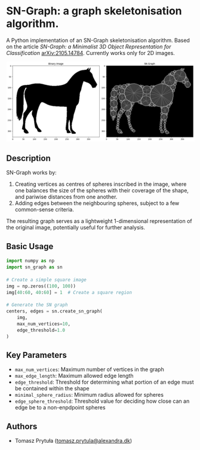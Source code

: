 # SN-Graph: a graph skeletonisation algorithm.

A Python implementation of an SN-Graph skeletonisation algorithm. Based on the article *SN-Graph: a Minimalist 3D Object Representation for Classification* [arXiv:2105.14784](https://arxiv.org/abs/2105.14784). Currently works only for 2D images.


![Example of a binary image and the skeletal graph](/assets/horse_graph.png "SN-graph generated out of an scikit-image's horse image.")

## Description

SN-Graph works by:

1. Creating vertices as centres of spheres inscribed in the image, where one balances the size of the spheres with their coverage of the shape, and pariwise distances from one another.
3. Adding edges between the neighbouring spheres, subject to a few common-sense criteria.

The resulting graph serves as a lightweight 1-dimensional representation of the original image, potentially useful for further analysis.

## Basic Usage

```python
import numpy as np
import sn_graph as sn

# Create a simple square image
img = np.zeros((100, 100))
img[40:60, 40:60] = 1  # Create a square region

# Generate the SN graph
centers, edges = sn.create_sn_graph(
    img,
    max_num_vertices=10,
    edge_threshold=1.0
)

```

## Key Parameters

- `max_num_vertices`: Maximum number of vertices in the graph
- `max_edge_length`: Maximum allowed edge length
- `edge_threshold`: Threshold for determining what portion of an edge must be contained within the shape
- `minimal_sphere_radius`: Minimum radius allowed for spheres
- `edge_sphere_threshold`: Threshold value for deciding how close can an edge be to a non-enpdpoint spheres

## Authors
- Tomasz Prytuła (<tomasz.prytula@alexandra.dk>)
